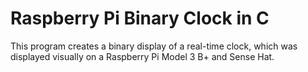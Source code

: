 # Raspberry Pi Binary Clock in C

This program creates a binary display of a real-time clock, which was displayed visually on a Raspberry Pi Model 3 B+ and Sense Hat.
